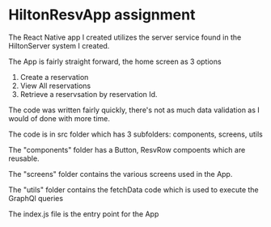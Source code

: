 # HiltonResvApp assignment
The React Native app I created utilizes the server service found in the HiltonServer system I created.

The App is fairly straight forward, the home screen as 3 options
  1.  Create a reservation
  2.  View All reservations
  3.  Retrieve a reservsation by reservation Id.
  
The code was written fairly quickly, there's not as much data validation as I would of done with more time.

The code is in src folder which has 3 subfolders:  components, screens, utils

The "components" folder has a Button, ResvRow compoents which are reusable.

The "screens" folder contains the various screens used in the App.

The "utils" folder contains the fetchData code which is used to execute the GraphQl queries

The index.js file is the entry point for the App

